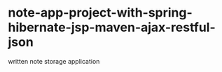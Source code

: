 # note-app-project-with-spring-hibernate-jsp-maven-ajax-restful-json
 written note storage application
